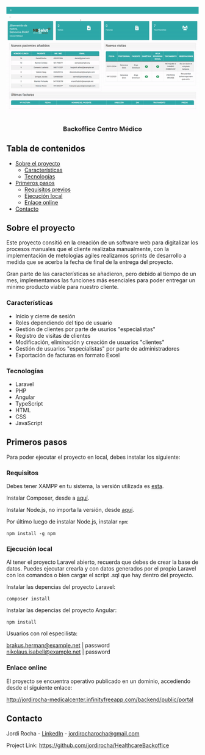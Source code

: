 <p align="center">
  <a href="http://jordirocha-medicalcenter.infinityfreeapp.com/backend/public/portal">
    <div align="center">
  <img src="https://github.com/jordirocha/HealthcareBackoffice/blob/main/readme/demo.gif" />
  </div>
  </a>

  <h3 align="center">Backoffice Centro Médico
</h3>

</p>

## Tabla de contenidos

* [Sobre el proyecto](#about-the-project)
  * [Características](#features)
  * [Tecnologías](#built-with)
* [Primeros pasos](#getting-started)
  * [Requisitos previos](#Requisitos)
  * [Ejecución local](#installation)
  * [Enlace online](#link)
* [Contacto](#contact)


## Sobre el proyecto

Este proyecto consitió en la creación de un software web para digitalizar los procesos manuales que el cliente realizaba manualmente, con la implementación de metologias agiles realizamos sprints de desarrollo a medida que se acerba la fecha de final de la entrega del proyecto.

Gran parte de las características se añadieron, pero debido al tiempo de un mes, implementamos las funciones más esenciales para poder entregar un minimo producto viable para nuestro cliente. </br>

### Características
- Inicio y cierre de sesión
- Roles dependiendo del tipo de usuario
- Gestión de clientes por parte de usurios "especialistas"
- Registro de visitas de clientes
- Modificación, eliminación y creación de usuarios "clientes"
- Gestión de usuarios "especialistas" por parte de administradores
- Exportación de facturas en formato Excel

### Tecnologías
* Laravel
* PHP
* Angular
* TypeScript
* HTML
* CSS
* JavaScript

## Primeros pasos

Para poder ejecutar el proyecto en local, debes instalar los siguiente:

### Requisitos

Debes tener XAMPP en tu sistema, la versión utilizada es  <a href="https://sourceforge.net/projects/xampp/files/XAMPP%20Windows/8.0.2/">esta</a>.</br>

Instalar Composer, desde a <a href="https://getcomposer.org/download/">aquí</a>.</br>

Instalar Node.js, no importa la versión, desde <a href="https://nodejs.org/en">aquí</a>.</br>

Por último luego de instalar Node.js, instalar `npm`:

    npm install -g npm

### Ejecución local

Al tener el proyecto Laravel abierto, recuerda que debes de crear la base de datos. Puedes ejecutar crearla y con datos generados por el propio Laravel con los comandos o bien cargar el script .sql que hay dentro del proyecto.

Instalar las depencias del proyecto Laravel:

    composer install
   
Instalar las depencias del proyecto Angular:

    npm install

Usuarios con rol especilista:

brakus.herman@example.net | password </br>
nikolaus.isabell@example.net | password

### Enlace online

El proyecto se encuentra operativo publicado en un dominio, accediendo desde el siguiente enlace:

http://jordirocha-medicalcenter.infinityfreeapp.com/backend/public/portal


## Contacto

Jordi Rocha - [LinkedIn](https://es.linkedin.com/in/jordirocharocha) - jordirocharocha@gmail.com

Project Link: [https://github.com/jordirocha/HealthcareBackoffice
](https://github.com/jordirocha/HealthcareBackoffice)
